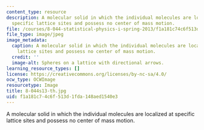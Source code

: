 ```yaml
---
content_type: resource
description: A molecular solid in which the individual molecules are localized at
  specific lattice sites and possess no center of mass motion.
file: /courses/8-044-statistical-physics-i-spring-2013/f1a181c74c6f513d1fda148aed1540e3_8-044s13-th.jpg
file_type: image/jpeg
image_metadata:
  caption: A molecular solid in which the individual molecules are localized at specific
    lattice sites and possess no center of mass motion.
  credit: ''
  image-alt: Spheres on a lattice with directional arrows.
learning_resource_types: []
license: https://creativecommons.org/licenses/by-nc-sa/4.0/
ocw_type: OCWImage
resourcetype: Image
title: 8-044s13-th.jpg
uid: f1a181c7-4c6f-513d-1fda-148aed1540e3
---
```

A molecular solid in which the individual molecules are localized at specific lattice sites and possess no center of mass motion.